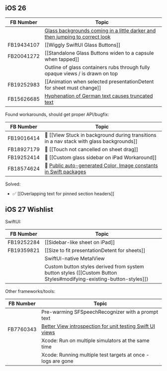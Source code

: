 ## iOS 26

| FB Number  | Topic                                                                                                                                 |
| ---------- | ------------------------------------------------------------------------------------------------------------------------------------- |
|            | [Glass backgrounds coming in a little darker and then jumping to correct look](https://mastodon.social/@ralfebert/115173213715746876) |
| FB19434107 | [[Wiggly SwiftUI Glass Buttons]]                                                                                                      |
| FB20041272 | [[Standalone Glass Buttons widen to a capsule when tapped]]                                                                           |
|            | Outline of glass containers rubs through fully opaque views / is drawn on top                                                         |
| FB19252983 | [[Animation when selected presentationDetent for sheet must change]]                                                                  |
| FB15626685 | [Hyphenation of German text causes truncated text](https://github.com/ralfebert/WrongLineBreaksExample)                               |

Found workarounds, should get proper API/bugfix:

| FB Number  | Topic                                                                                                                                                      |
| ---------- | ---------------------------------------------------------------------------------------------------------------------------------------------------------- |
| FB19016414 | 🛟 [[View Stuck in background during transitions in a nav stack with glass backgrounds]]                                                                   |
| FB18927179 | 🛟 [[Touch not cancelled on sheet drag]]                                                                                                                   |
| FB19252414 | 🛟 [[Custom glass sidebar on iPad Workaround]]                                                                                                             |
| FB18574624 | 🛟 [Public auto-generated Color, Image constants in Swift packages](https://forums.swift.org/t/xcode15-generated-imageresource-with-public-access/67293/9) |

Solved:

* ✅ [[Overlapping text for pinned section headers]]

## iOS 27 Wishlist

SwiftUI:

| FB Number  | Topic                                                                                                              |
| ---------- | ------------------------------------------------------------------------------------------------------------------ |
| FB19252284 | [[Sidebar-like sheet on iPad]]                                                                                     |
| FB19359821 | [[Size to fit presentationDetent for sheets]]                                                                      |
|            | SwiftUI-native MetalView                                                                                           |
|            | Custom button styles derived from system button styles ([[Custom Button Styles#modifying-existing-button-styles]]) |

Other frameworks/tools:

| FB Number | Topic                                                                                                              |
| --------- | ------------------------------------------------------------------------------------------------------------------ |
|           | Pre-warming SFSpeechRecognizer with a prompt text                                                                  |
| FB7760343 | [Better View introspection for unit testing Swift UI views](https://mastodon.social/@ralfebert/115146012262473215) |
|           | Xcode: Run on multiple simulators at the same time                                                                 |
|           | Xcode: Running multiple test targets at once - logs are gone                                                       |

